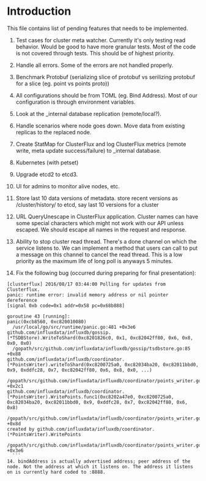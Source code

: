# Introduction

This file contains list of pending features that needs to be implemented.

1. Test cases for cluster meta watcher. Currently it's only testing read behavior. Would be good to have more granular tests. Most of the code is not covered through tests. This should be of highest priority.

2. Handle all errors. Some of the errors are not handled properly.

3. Benchmark Protobuf (serializing slice of protobuf vs serilizing protobuf for a slice (eg. point vs points proto))

4. All configurations should be from TOML (eg. Bind Address). Most of our configuration is through environment variables.

5. Look at the \_internal database replication (remote/local?).

6. Handle scenarios where node goes down. Move data from existing replicas to the replaced node.

7. Create StatMap for ClusterFlux and log ClusterFlux metrics (remote write, meta update success/failure) to \_internal database.

8. Kubernetes (with petset)

9. Upgrade etcd2 to etcd3.

10. UI for admins to monitor alive nodes, etc.

11. Store last 10 data versions of metadata. store recent versions as /cluster/history/<version> to etcd, say last 10 versions for a cluster				

12. URL QueryUnescape in ClusterFlux application. Cluster names can have some special characters which might not work with our API unless escaped. We should escape all names in the request and response.

13. Ability to stop cluster read thread.	There's a done channel on which the service listens to. We can implement a method that users can call to put a message on this channel to cancel the read thread. This is a low priority as the maximum life of long poll is anyways 5 minutes.

14. Fix the following bug (occurred during preparing for final presentation):

  ```
  [clusterflux] 2016/08/17 03:44:00 Polling for updates from Clusterflux.
  panic: runtime error: invalid memory address or nil pointer dereference
  [signal 0xb code=0x1 addr=0x58 pc=0x68b888]

  goroutine 43 [running]:
  panic(0xcb8560, 0xc820010080)
  	/usr/local/go/src/runtime/panic.go:481 +0x3e6
  github.com/influxdata/influxdb/gossip.(*TSDBStore).WriteToShard(0xc8201826c0, 0x1, 0xc82042ff80, 0x6, 0x8, 0x0, 0x0)
  	/gopath/src/github.com/influxdata/influxdb/gossip/tsdbstore.go:85 +0x88
  github.com/influxdata/influxdb/coordinator.(*PointsWriter).writeToShard(0xc8200725a0, 0xc82034ba20, 0xc82011bbd0, 0x9, 0xddfc28, 0x7, 0xc82042ff80, 0x6, 0x8, 0x0, ...)
  	/gopath/src/github.com/influxdata/influxdb/coordinator/points_writer.go:323 +0x2c1
  github.com/influxdata/influxdb/coordinator.(*PointsWriter).WritePoints.func1(0xc8202a47e0, 0xc8200725a0, 0xc82034ba20, 0xc82011bbd0, 0x9, 0xddfc28, 0x7, 0xc82042ff80, 0x6, 0x8)
  	/gopath/src/github.com/influxdata/influxdb/coordinator/points_writer.go:278 +0x8d
  created by github.com/influxdata/influxdb/coordinator.(*PointsWriter).WritePoints
  	/gopath/src/github.com/influxdata/influxdb/coordinator/points_writer.go:279 +0x3e6
    ```
14. bindAddress is actually advertised address; peer address of the node. Not the address at which it listens on. The address it listens on is currently hard coded to :8888.
